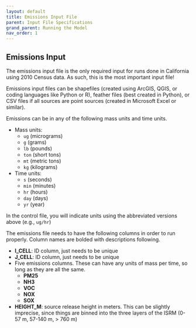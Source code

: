 ```yaml
---
layout: default
title: Emissions Input File
parent: Input File Specifications
grand_parent: Running the Model
nav_order: 1
---
```


## Emissions Input

The emissions input file is the only required input for runs done in California using 2010 Census data. As such, this is the most important input file!

Emissions input files can be shapefiles (created using ArcGIS, QGIS, or coding languages like Python or R), feather files (best created in Python), or CSV files if all sources are point sources (created in Microsoft Excel or similar).

Emissions can be in any of the following mass units and time units. 
* Mass units: 
   * `ug` (micrograms)
   * `g` (grams)
   * `lb` (pounds)
   * `ton` (short tons)
   * `mt` (metric tons)
   * `kg` (kilograms)
* Time units: 
   * `s` (seconds)
   * `min` (minutes)
   * `hr` (hours)
   * `day` (days)
   * `yr` (year)

In the control file, you will indicate units using the abbreviated versions above (e.g., `ug/hr`)

The emissions file needs to have the following columns in order to run properly. Column names are bolded with descriptions following.
* **I_CELL**: ID column, just needs to be unique
* **J_CELL**: ID column, just needs to be unique
* Five emissions columns. These can have any units of mass per time, so long as they are all the same.
   * **PM25**
   * **NH3**
   * **VOC**
   * **NOX**
   * **SOX**
* **HEIGHT_M**: source release height in meters. This can be slightly imprecise, since things are binned into the three layers of the ISRM (0-57 m, 57-140 m, > 760 m)
